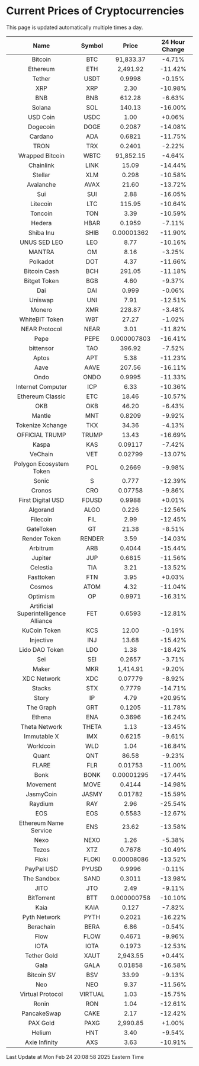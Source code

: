 # Current Prices of Cryptocurrencies
This page is updated automatically multiple times a day.

| Name | Symbol | Price | 24 Hour Change |
| :---: |:---:| :---: | :---: |
| Bitcoin | BTC | 91,833.37 | -4.71% |
| Ethereum | ETH | 2,491.92 | -11.42% |
| Tether | USDT | 0.9998 | -0.15% |
| XRP | XRP | 2.30 | -10.98% |
| BNB | BNB | 612.28 | -6.63% |
| Solana | SOL | 140.13 | -16.00% |
| USD Coin | USDC | 1.00 | +0.06% |
| Dogecoin | DOGE | 0.2087 | -14.08% |
| Cardano | ADA | 0.6821 | -11.75% |
| TRON | TRX | 0.2401 | -2.22% |
| Wrapped Bitcoin | WBTC | 91,852.15 | -4.64% |
| Chainlink | LINK | 15.09 | -14.44% |
| Stellar | XLM | 0.298 | -10.58% |
| Avalanche | AVAX | 21.60 | -13.72% |
| Sui | SUI | 2.88 | -16.05% |
| Litecoin | LTC | 115.95 | -10.64% |
| Toncoin | TON | 3.39 | -10.59% |
| Hedera | HBAR | 0.1959 | -7.11% |
| Shiba Inu | SHIB | 0.00001362 | -11.90% |
| UNUS SED LEO | LEO | 8.77 | -10.16% |
| MANTRA | OM | 8.16 | -3.25% |
| Polkadot | DOT | 4.37 | -11.66% |
| Bitcoin Cash | BCH | 291.05 | -11.18% |
| Bitget Token | BGB | 4.60 | -9.37% |
| Dai | DAI | 0.999 | -0.06% |
| Uniswap | UNI | 7.91 | -12.51% |
| Monero | XMR | 228.87 | -3.48% |
| WhiteBIT Token | WBT | 27.27 | -1.02% |
| NEAR Protocol | NEAR | 3.01 | -11.82% |
| Pepe | PEPE | 0.000007803 | -16.41% |
| bittensor | TAO | 396.92 | -7.52% |
| Aptos | APT | 5.38 | -11.23% |
| Aave | AAVE | 207.56 | -16.11% |
| Ondo | ONDO | 0.9995 | -11.33% |
| Internet Computer | ICP | 6.33 | -10.36% |
| Ethereum Classic | ETC | 18.46 | -10.57% |
| OKB | OKB | 46.20 | -6.43% |
| Mantle | MNT | 0.8209 | -9.92% |
| Tokenize Xchange | TKX | 34.36 | -4.13% |
| OFFICIAL TRUMP | TRUMP | 13.43 | -16.69% |
| Kaspa | KAS | 0.09117 | -7.42% |
| VeChain | VET | 0.02799 | -13.07% |
| Polygon Ecosystem Token | POL | 0.2669 | -9.98% |
| Sonic | S | 0.777 | -12.39% |
| Cronos | CRO | 0.07758 | -9.86% |
| First Digital USD | FDUSD | 0.9988 | +0.01% |
| Algorand | ALGO | 0.226 | -12.56% |
| Filecoin | FIL | 2.99 | -12.45% |
| GateToken | GT | 21.38 | -8.51% |
| Render Token | RENDER | 3.59 | -14.03% |
| Arbitrum | ARB | 0.4044 | -15.44% |
| Jupiter | JUP | 0.6815 | -11.56% |
| Celestia | TIA | 3.21 | -13.52% |
| Fasttoken | FTN | 3.95 | +0.03% |
| Cosmos | ATOM | 4.32 | -11.04% |
| Optimism | OP | 0.9971 | -16.31% |
| Artificial Superintelligence Alliance | FET | 0.6593 | -12.81% |
| KuCoin Token | KCS | 12.00 | -0.19% |
| Injective | INJ | 13.68 | -15.42% |
| Lido DAO Token | LDO | 1.38 | -18.42% |
| Sei | SEI | 0.2657 | -3.71% |
| Maker | MKR | 1,414.91 | -9.20% |
| XDC Network | XDC | 0.07779 | -8.92% |
| Stacks | STX | 0.7779 | -14.71% |
| Story | IP | 4.79 | +20.95% |
| The Graph | GRT | 0.1205 | -11.78% |
| Ethena | ENA | 0.3696 | -16.24% |
| Theta Network | THETA | 1.13 | -13.45% |
| Immutable X | IMX | 0.6215 | -9.61% |
| Worldcoin | WLD | 1.04 | -16.84% |
| Quant | QNT | 86.58 | -9.23% |
| FLARE | FLR | 0.01753 | -11.00% |
| Bonk | BONK | 0.00001295 | -17.44% |
| Movement | MOVE | 0.4144 | -14.98% |
| JasmyCoin | JASMY | 0.01782 | -15.59% |
| Raydium | RAY | 2.96 | -25.54% |
| EOS | EOS | 0.5583 | -12.67% |
| Ethereum Name Service | ENS | 23.62 | -13.58% |
| Nexo | NEXO | 1.26 | -5.38% |
| Tezos | XTZ | 0.7678 | -10.49% |
| Floki | FLOKI | 0.00008086 | -13.52% |
| PayPal USD | PYUSD | 0.9996 | -0.11% |
| The Sandbox | SAND | 0.3011 | -13.98% |
| JITO | JTO | 2.49 | -9.11% |
| BitTorrent | BTT | 0.000000758 | -10.10% |
| Kaia | KAIA | 0.127 | -7.82% |
| Pyth Network | PYTH | 0.2021 | -16.22% |
| Berachain | BERA | 6.86 | -0.54% |
| Flow | FLOW | 0.4671 | -9.96% |
| IOTA | IOTA | 0.1973 | -12.53% |
| Tether Gold | XAUT | 2,943.55 | +0.44% |
| Gala | GALA | 0.01858 | -16.58% |
| Bitcoin SV | BSV | 33.99 | -9.13% |
| Neo | NEO | 9.37 | -11.56% |
| Virtual Protocol | VIRTUAL | 1.03 | -15.75% |
| Ronin | RON | 1.04 | -12.61% |
| PancakeSwap | CAKE | 2.17 | -12.42% |
| PAX Gold | PAXG | 2,990.85 | +1.00% |
| Helium | HNT | 3.40 | -9.54% |
| Axie Infinity | AXS | 3.63 | -10.91% |

Last Update at Mon Feb 24 20:08:58 2025 Eastern Time